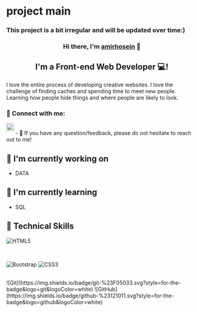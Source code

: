 
<h1>
project main 
</h1>
<h3>
This project is a bit irregular and will be updated over time:)
</h3>
<p align="center">

</p>

<h3 align="center">
Hi there, I'm <a href="https://www.yushi.dev/" target="_blank" rel="noreferrer">amirhosein</a> 👋
</h3>

<h2 align="center">
I'm a Front-end Web Developer 💻!
</h2> 

I love the entire process of developing creative websites. I love the challenge of finding caches and spending time to meet new people. Learning how people hide things and where people are likely to look.

### 🤝 Connect with me:


<a href="https://telegram.me/ihamurmi"><img align="left" src="https://https://upload.wikimedia.org/wikipedia/commons/thumb/8/82/Telegram_logo.svg/2048px-Telegram_logo.svg.png" alt="amirhosein | Telegram" width="21px"/></a>

</br>
- 💬 If you have any question/feedback, please do not hesitate to reach out to me!

## 🔭 I'm currently working on

- DATA


## 🌱 I'm currently learning

- SQL

## 💼 Technical Skills


![HTML5](https://img.shields.io/badge/html5-%23E34F26.svg?style=for-the-badge&logo=html5&logoColor=white)


</br>

![Bootstrap](https://img.shields.io/badge/bootstrap-%23563D7C.svg?style=for-the-badge&logo=bootstrap&logoColor=white)
![CSS3](https://img.shields.io/badge/css3-%231572B6.svg?style=for-the-badge&logo=css3&logoColor=white)


</br>
![Git](https://img.shields.io/badge/git-%23F05033.svg?style=for-the-badge&logo=git&logoColor=white)
![GitHub](https://img.shields.io/badge/github-%23121011.svg?style=for-the-badge&logo=github&logoColor=white)